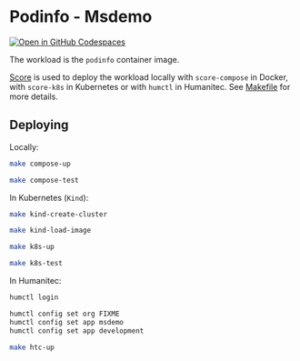 # Podinfo - Msdemo

[![Open in GitHub Codespaces](https://github.com/codespaces/badge.svg)](https://codespaces.new/htc-kubecon-na-2024/msdemo)

The workload is the `podinfo` container image.

[Score](https://score.dev/) is used to deploy the workload locally with `score-compose` in Docker, with `score-k8s` in Kubernetes or with `humctl` in Humanitec. See [Makefile](Makefile) for more details.

## Deploying

Locally:
```bash
make compose-up

make compose-test
```

In Kubernetes (`Kind`):
```bash
make kind-create-cluster

make kind-load-image

make k8s-up

make k8s-test
```

In Humanitec:
```bash
humctl login

humctl config set org FIXME
humctl config set app msdemo
humctl config set app development

make htc-up
```
